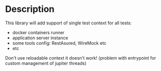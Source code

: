 # Description

This library will add support of single test context for all tests:

- docker containers runner
- application server instance
- some tools config: RestAsured, WireMock etc
- etc

Don't use reloadable context it doesn't work! (problem with entrypoint for custom management of jupiter threads)
